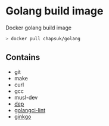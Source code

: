 # Golang build image

Docker golang build image

```bash
> docker pull chapsuk/golang
```

## Contains

* git
* make
* curl
* gcc
* musl-dev
* [dep](https://github.com/golang/dep)
* [golangci-lint](https://github.com/golangci/golangci-lint)
* [ginkgo](https://github.com/onsi/ginkgo)
